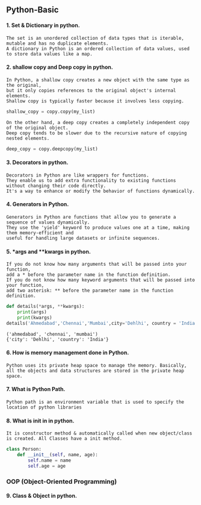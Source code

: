 ## Python-Basic
#### 1. Set & Dictionary in python.
```
The set is an unordered collection of data types that is iterable, mutable and has no duplicate elements.
A dictionary in Python is an ordered collection of data values, used to store data values like a map.
```
#### 2. shallow copy and Deep copy in python.
```
In Python, a shallow copy creates a new object with the same type as the original,
but it only copies references to the original object's internal elements.
Shallow copy is typically faster because it involves less copying.
```
```python
shallow_copy = copy.copy(my_list)
```
```
On the other hand, a deep copy creates a completely independent copy of the original object.
Deep copy tends to be slower due to the recursive nature of copying nested elements.
```
```python
deep_copy = copy.deepcopy(my_list)
```
#### 3. Decorators in python.
```
Decorators in Python are like wrappers for functions.
They enable us to add extra functionality to existing functions without changing their code directly.
It's a way to enhance or modify the behavior of functions dynamically.
```
#### 4. Generators in Python.
```
Generators in Python are functions that allow you to generate a sequence of values dynamically.
They use the 'yield' keyword to produce values one at a time, making them memory-efficient and
useful for handling large datasets or infinite sequences.
```
#### 5. *args and **kwargs in python.
```
If you do not know how many arguments that will be passed into your function,
add a * before the parameter name in the function definition.
If you do not know how many keyword arguments that will be passed into your function,
add two asterisk: ** before the parameter name in the function definition.
```
```python
def details(*args, **kwargs):
    print(args)
    print(kwargs)
details('Ahmedabad','Chennai','Mumbai',city='Dehlhi', country = 'India')
```
```output
('ahmedabad', 'chennai', 'mumbai')
{'city': 'Dehlhi', 'country': 'India'}
```
#### 6. How is memory management done in Python.
```
Python uses its private heap space to manage the memory. Basically,
all the objects and data structures are stored in the private heap space.
```
#### 7. What is Python Path.
```
Python path is an environment variable that is used to specify the location of python libraries
```
#### 8. What is __init__ in in python.
```
It is constructor method & automatically called when new object/class is created. All Classes have a init method.
```
```python
class Person:
    def __init__(self, name, age):
        self.name = name
        self.age = age
```
### OOP (Object-Oriented Programming)
#### 9. Class & Object in python.
```

```
